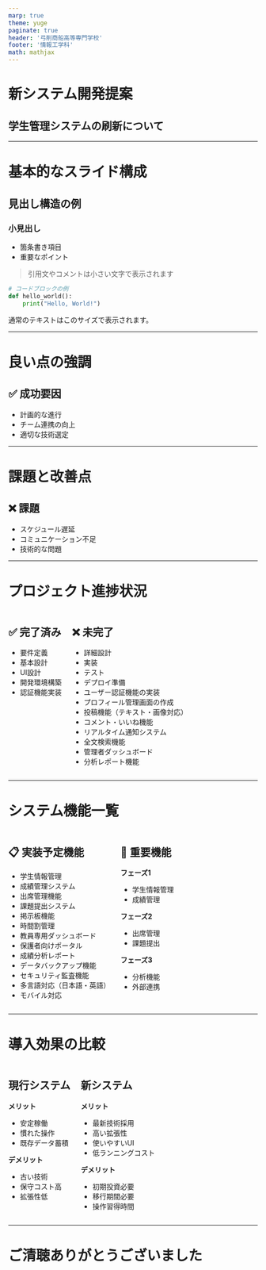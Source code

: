 ```yaml
---
marp: true
theme: yuge
paginate: true
header: '弓削商船高等専門学校'
footer: '情報工学科'
math: mathjax
---
```


<!--
class: title
-->
# 新システム開発提案
## 学生管理システムの刷新について

---

<!--
class: slide
-->
# 基本的なスライド構成

## 見出し構造の例
### 小見出し
- 箇条書き項目
- 重要なポイント

> 引用文やコメントは小さい文字で表示されます

```python
# コードブロックの例
def hello_world():
    print("Hello, World!")
```

通常のテキストはこのサイズで表示されます。

---

# 良い点の強調

<div class="summary-positive">

## ✅ 成功要因
- 計画的な進行
- チーム連携の向上
- 適切な技術選定

</div>

---

# 課題と改善点

<div class="summary-negative">

## ❌ 課題
- スケジュール遅延
- コミュニケーション不足
- 技術的な問題

</div>

---

<!--
class: flex-layout
-->

# プロジェクト進捗状況

<div class="columns">
<div class="summary-positive">

## ✅ 完了済み
- 要件定義
- 基本設計
- UI設計
- 開発環境構築
- 認証機能実装

</div>
<div class="summary-negative">

## ❌ 未完了
- 詳細設計
- 実装
- テスト
- デプロイ準備
- ユーザー認証機能の実装
- プロフィール管理画面の作成
- 投稿機能（テキスト・画像対応）
- コメント・いいね機能
- リアルタイム通知システム
- 全文検索機能
- 管理者ダッシュボード
- 分析レポート機能

</div>
</div>

---

<!--
class: flex-layout natural-height
-->

# システム機能一覧

<div class="columns">
<div>

## 📋 実装予定機能
- 学生情報管理
- 成績管理システム
- 出席管理機能
- 課題提出システム
- 掲示板機能
- 時間割管理
- 教員専用ダッシュボード
- 保護者向けポータル
- 成績分析レポート
- データバックアップ機能
- セキュリティ監査機能
- 多言語対応（日本語・英語）
- モバイル対応

</div>
<div class="summary-positive">

## 🎯 重要機能
**フェーズ1**
- 学生情報管理
- 成績管理

**フェーズ2**
- 出席管理
- 課題提出

**フェーズ3**
- 分析機能
- 外部連携

</div>
</div>

---

<!--
class: flex-layout equal-height
-->

# 導入効果の比較

<div class="columns">
<div class="summary-positive">

## 現行システム
**メリット**
- 安定稼働
- 慣れた操作
- 既存データ蓄積

**デメリット**
- 古い技術
- 保守コスト高
- 拡張性低

</div>
<div class="summary-negative">

## 新システム
**メリット**
- 最新技術採用
- 高い拡張性
- 使いやすいUI
- 低ランニングコスト

**デメリット**
- 初期投資必要
- 移行期間必要
- 操作習得時間

</div>
</div>

---

<!--
class: end
-->

# ご清聴ありがとうございました